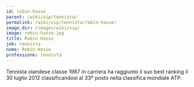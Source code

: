 ```yaml
---
id: robin-hasse
parent: /wiki/vip/tennista/
permalink: /wiki/vip/tennista/robin-hasse/
image_dir: /images/wiki/vip/
image: robin-hasse.jpg
title: Robin Hasse
job: tennista
nome: Robin Hasse
professione: tennista
---
```

Tennista olandese classe 1987 in carriera ha raggiunto il suo best ranking il 30 luglio 2012 classificandosi al 33º posto nella classifica mondiale ATP.